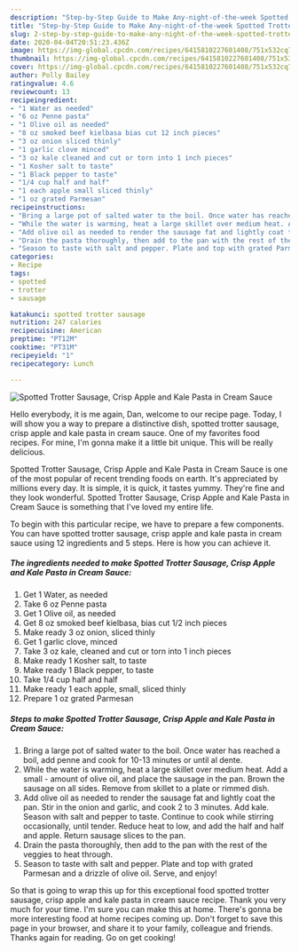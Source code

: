 ```yaml
---
description: "Step-by-Step Guide to Make Any-night-of-the-week Spotted Trotter Sausage, Crisp Apple and Kale Pasta in Cream Sauce"
title: "Step-by-Step Guide to Make Any-night-of-the-week Spotted Trotter Sausage, Crisp Apple and Kale Pasta in Cream Sauce"
slug: 2-step-by-step-guide-to-make-any-night-of-the-week-spotted-trotter-sausage-crisp-apple-and-kale-pasta-in-cream-sauce
date: 2020-04-04T20:51:23.436Z
image: https://img-global.cpcdn.com/recipes/6415810227601408/751x532cq70/spotted-trotter-sausage-crisp-apple-and-kale-pasta-in-cream-sauce-recipe-main-photo.jpg
thumbnail: https://img-global.cpcdn.com/recipes/6415810227601408/751x532cq70/spotted-trotter-sausage-crisp-apple-and-kale-pasta-in-cream-sauce-recipe-main-photo.jpg
cover: https://img-global.cpcdn.com/recipes/6415810227601408/751x532cq70/spotted-trotter-sausage-crisp-apple-and-kale-pasta-in-cream-sauce-recipe-main-photo.jpg
author: Polly Bailey
ratingvalue: 4.6
reviewcount: 13
recipeingredient:
- "1 Water as needed"
- "6 oz Penne pasta"
- "1 Olive oil as needed"
- "8 oz smoked beef kielbasa bias cut 12 inch pieces"
- "3 oz onion sliced thinly"
- "1 garlic clove minced"
- "3 oz kale cleaned and cut or torn into 1 inch pieces"
- "1 Kosher salt to taste"
- "1 Black pepper to taste"
- "1/4 cup half and half"
- "1 each apple small sliced thinly"
- "1 oz grated Parmesan"
recipeinstructions:
- "Bring a large pot of salted water to the boil. Once water has reached a boil, add penne and cook for 10-13 minutes or until al dente."
- "While the water is warming, heat a large skillet over medium heat. Add a small amount of olive oil, and place the sausage in the pan. Brown the sausage on all sides. Remove from skillet to a plate or rimmed dish."
- "Add olive oil as needed to render the sausage fat and lightly coat the pan. Stir in the onion and garlic, and cook 2 to 3 minutes. Add kale. Season with salt and pepper to taste. Continue to cook while stirring occasionally, until tender. Reduce heat to low, and add the half and half and apple. Return sausage slices to the pan."
- "Drain the pasta thoroughly, then add to the pan with the rest of the veggies to heat through."
- "Season to taste with salt and pepper. Plate and top with grated Parmesan and a drizzle of olive oil. Serve, and enjoy!"
categories:
- Recipe
tags:
- spotted
- trotter
- sausage

katakunci: spotted trotter sausage 
nutrition: 247 calories
recipecuisine: American
preptime: "PT12M"
cooktime: "PT31M"
recipeyield: "1"
recipecategory: Lunch

---
```



![Spotted Trotter Sausage, Crisp Apple and Kale Pasta in Cream Sauce](https://img-global.cpcdn.com/recipes/6415810227601408/751x532cq70/spotted-trotter-sausage-crisp-apple-and-kale-pasta-in-cream-sauce-recipe-main-photo.jpg)

Hello everybody, it is me again, Dan, welcome to our recipe page. Today, I will show you a way to prepare a distinctive dish, spotted trotter sausage, crisp apple and kale pasta in cream sauce. One of my favorites food recipes. For mine, I'm gonna make it a little bit unique. This will be really delicious.



Spotted Trotter Sausage, Crisp Apple and Kale Pasta in Cream Sauce is one of the most popular of recent trending foods on earth. It's appreciated by millions every day. It is simple, it is quick, it tastes yummy. They're fine and they look wonderful. Spotted Trotter Sausage, Crisp Apple and Kale Pasta in Cream Sauce is something that I've loved my entire life.


To begin with this particular recipe, we have to prepare a few components. You can have spotted trotter sausage, crisp apple and kale pasta in cream sauce using 12 ingredients and 5 steps. Here is how you can achieve it.

##### The ingredients needed to make Spotted Trotter Sausage, Crisp Apple and Kale Pasta in Cream Sauce:

1. Get 1 Water, as needed
1. Take 6 oz Penne pasta
1. Get 1 Olive oil, as needed
1. Get 8 oz smoked beef kielbasa, bias cut 1/2 inch pieces
1. Make ready 3 oz onion, sliced thinly
1. Get 1 garlic clove, minced
1. Take 3 oz kale, cleaned and cut or torn into 1 inch pieces
1. Make ready 1 Kosher salt, to taste
1. Make ready 1 Black pepper, to taste
1. Take 1/4 cup half and half
1. Make ready 1 each apple, small, sliced thinly
1. Prepare 1 oz grated Parmesan




##### Steps to make Spotted Trotter Sausage, Crisp Apple and Kale Pasta in Cream Sauce:

1. Bring a large pot of salted water to the boil. Once water has reached a boil, add penne and cook for 10-13 minutes or until al dente.
1. While the water is warming, heat a large skillet over medium heat. Add a small - amount of olive oil, and place the sausage in the pan. Brown the sausage on all sides. Remove from skillet to a plate or rimmed dish.
1. Add olive oil as needed to render the sausage fat and lightly coat the pan. Stir in the onion and garlic, and cook 2 to 3 minutes. Add kale. Season with salt and pepper to taste. Continue to cook while stirring occasionally, until tender. Reduce heat to low, and add the half and half and apple. Return sausage slices to the pan.
1. Drain the pasta thoroughly, then add to the pan with the rest of the veggies to heat through.
1. Season to taste with salt and pepper. Plate and top with grated Parmesan and a drizzle of olive oil. Serve, and enjoy!




So that is going to wrap this up for this exceptional food spotted trotter sausage, crisp apple and kale pasta in cream sauce recipe. Thank you very much for your time. I'm sure you can make this at home. There's gonna be more interesting food at home recipes coming up. Don't forget to save this page in your browser, and share it to your family, colleague and friends. Thanks again for reading. Go on get cooking!
